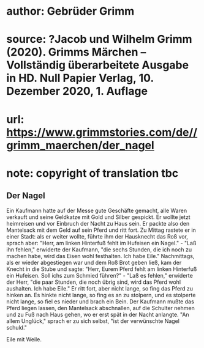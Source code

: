 # author: Gebrüder Grimm
# source: ?Jacob und Wilhelm Grimm (2020). Grimms Märchen – Vollständig überarbeitete Ausgabe in HD. Null Papier Verlag, 10. Dezember 2020, 1. Auflage
# url: https://www.grimmstories.com/de//grimm_maerchen/der_nagel
# note: copyright of translation tbc

## Der Nagel 

Ein Kaufmann hatte auf der Messe gute Geschäfte gemacht, alle Waren
verkauft und seine Geldkatze mit Gold und Silber gespickt. Er wollte
jetzt heimreisen und vor Einbruch der Nacht zu Haus sein. Er packte also
den Mantelsack mit dem Geld auf sein Pferd und ritt fort. Zu Mittag
rastete er in einer Stadt: als er weiter wollte, führte ihm der
Hausknecht das Roß vor, sprach aber: "Herr, am linken Hinterfuß fehlt
im Hufeisen ein Nagel." - "Laß ihn fehlen," erwiderte der Kaufmann,
"die sechs Stunden, die ich noch zu machen habe, wird das Eisen wohl
festhalten. Ich habe Eile." Nachmittags, als er wieder abgestiegen war
und dem Roß Brot geben ließ, kam der Knecht in die Stube und sagte:
"Herr, Eurem Pferd fehlt am linken Hinterfuß ein Hufeisen. Soll ichs
zum Schmied führen?" - "Laß es fehlen," erwiderte der Herr, "die
paar Stunden, die noch übrig sind, wird das Pferd wohl aushalten. Ich
habe Eile." Er ritt fort, aber nicht lange, so fing das Pferd zu hinken
an. Es hinkte nicht lange, so fing es an zu stolpern, und es stolperte
nicht lange, so fiel es nieder und brach ein Bein. Der Kaufmann mußte
das Pferd liegen lassen, den Mantelsack abschnallen, auf die Schulter
nehmen und zu Fuß nach Haus gehen, wo er erst spät in der Nacht
anlangte. "An allem Unglück," sprach er zu sich selbst, "ist der
verwünschte Nagel schuld."

Eile mit Weile.
